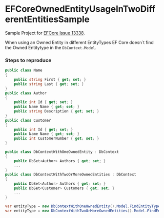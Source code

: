 # EFCoreOwnedEntityUsageInTwoDifferentEntitiesSample

Sample Project for [EFCore Issue 13338](https://github.com/aspnet/EntityFrameworkCore/issues/13338).

When using an Owned Entity in different EntityTypes EF Core doesn´t find the Owned Entitytype in the `DbContext.Model`.

### Steps to reproduce
```csharp
public class Name
{
    public string First { get; set; }
    public string Last { get; set; }
}
public class Author
{
    public int Id { get; set; }
    public Name Name { get; set; }
    public string Description { get; set; }
}
public class Customer
{
    public int Id { get; set; }
    public Name Name { get; set; }
    public int CustomerNumber { get; set; }
}
```

```csharp
public class DbContextWithOneOwnedEntity : DbContext
{
    public DbSet<Author> Authors { get; set; }
    ...
}
public class DbContextWithTwoOrMoreOwnedEntities : DbContext
{
    public DbSet<Author> Authors { get; set; }
    public DbSet<Customer> Customers { get; set; }
    ...
}
```

```csharp
var entityType = new DbContextWithOneOwnedEntity().Model.FindEntityType(typeof(Name)); // works
var entityType = new DbContextWithTwoOrMoreOwnedEntities().Model.FindEntityType(typeof(Name)); // entityType is null
```
